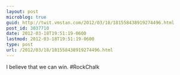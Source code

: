 ```yaml
---
layout: post
microblog: true
guid: http://twit.vmstan.com/2012/03/18/181558438919274496.html
post_id: 3037710
date: 2012-03-18T19:51:19-0600
lastmod: 2012-03-18T19:51:19-0600
type: post
url: /2012/03/18/181558438919274496.html
---
```

I believe that we can win. #RockChalk
